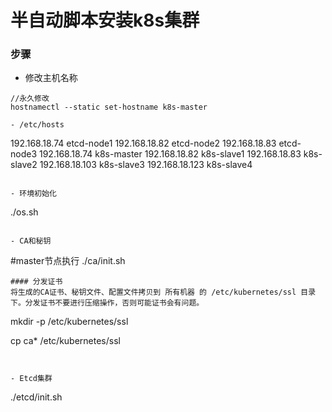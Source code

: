 # 半自动脚本安装k8s集群

### 步骤

- 修改主机名称

```
//永久修改
hostnamectl --static set-hostname k8s-master

- /etc/hosts 

```
192.168.18.74 etcd-node1
192.168.18.82 etcd-node2
192.168.18.83 etcd-node3
192.168.18.74 k8s-master
192.168.18.82 k8s-slave1 
192.168.18.83 k8s-slave2
192.168.18.103 k8s-slave3
192.168.18.123 k8s-slave4
```

- 环境初始化
```
./os.sh
``` 

- CA和秘钥

```
#master节点执行
./ca/init.sh
```
#### 分发证书
将生成的CA证书、秘钥文件、配置文件拷贝到 所有机器 的 /etc/kubernetes/ssl 目录下。分发证书不要进行压缩操作，否则可能证书会有问题。

```
mkdir -p /etc/kubernetes/ssl 

cp ca* /etc/kubernetes/ssl
```


- Etcd集群 

```
./etcd/init.sh
```






